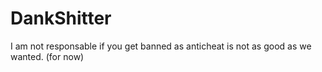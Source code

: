 # DankShitter
I am not responsable if you get banned as anticheat is not as good as we wanted. (for now)
